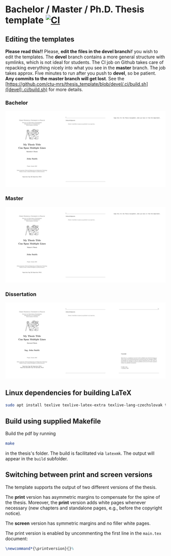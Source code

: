 # Bachelor / Master / Ph.D. Thesis template [![CI](https://github.com/ctu-mrs/thesis_template/actions/workflows/main.yml/badge.svg?branch=devel)](https://github.com/ctu-mrs/thesis_template/actions/workflows/main.yml)

## Editing the templates

**Please read this!!**
Please, **edit the files in the devel branch**if you wish to edit the templates.
The **devel** branch contains a more general structure with symlinks, which is not ideal for students.
The CI job on Github takes care of repacking everything nicely into what you see in the **master** branch.
The job takes approx. Five minutes to run after you push to **devel**, so be patient.
**Any commits to the master branch will get lost**.
See the [https://github.com/ctu-mrs/thesis_template/blob/devel/.ci/build.sh]([devel]:.ci/build.sh) for more details.

### Bachelor

[![This should be a thumbnail](https://github.com/ctu-mrs/thesis_template/raw/master/.fig/bachelor_thesis_thumbnail.jpg)](https://github.com/ctu-mrs/thesis_template/raw/master/bachelor_thesis_template.pdf)

### Master

[![This should be a thumbnail](https://github.com/ctu-mrs/thesis_template/raw/master/.fig/master_thesis_thumbnail.jpg)](https://github.com/ctu-mrs/thesis_template/raw/master/master_thesis_template.pdf)

### Dissertation

[![This should be a thumbnail](https://github.com/ctu-mrs/thesis_template/raw/master/.fig/phd_thesis_thumbnail.jpg)](https://github.com/ctu-mrs/thesis_template/raw/master/phd_thesis_template.pdf)

## Linux dependencies for building LaTeX

```bash
sudo apt install texlive texlive-latex-extra texlive-lang-czechslovak texlive-science texlive-pstricks latexmk texmaker texlive-font-utils texlive-fonts-extra texlive-bibtex-extra biber okular pdf-presenter-console dvipng sketch
```

## Build using supplied Makefile

Build the pdf by running
```bash
make
```
in the thesis's folder.
The build is facilitated via `latexmk`.
The output will appear in the `build` subfolder.

## Switching between print and screen versions

The template supports the output of two different versions of the thesis.

The **print** version has asymmetric margins to compensate for the spine of the thesis.
Moreover, the **print** version adds white pages whenever necessary (new chapters and standalone pages, e.g., before the copyright notice).

The **screen** version has symmetric margins and no filler white pages.

The print version is enabled by uncommenting the first line in the `main.tex` document:
```latex
\newcommand*{\printversion}{}%
```
